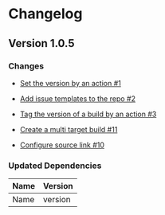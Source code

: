 # Changelog

## Version 1.0.5

### Changes

- [Set the version by an action #1](https://github.com/iBrotNano/TestEnvironment/issues/1)

- [Add issue templates to the repo #2](https://github.com/iBrotNano/TestEnvironment/issues/2)
- [Tag the version of a build by an action #3](https://github.com/iBrotNano/TestEnvironment/issues/3)
- [Create a multi target build #11](https://github.com/iBrotNano/TestEnvironment/issues/11)
- [Configure source link #10](https://github.com/iBrotNano/TestEnvironment/issues/10)

### Updated Dependencies

| Name                   | Version |
| ---------------------- | ------- |
| Name    | version   |